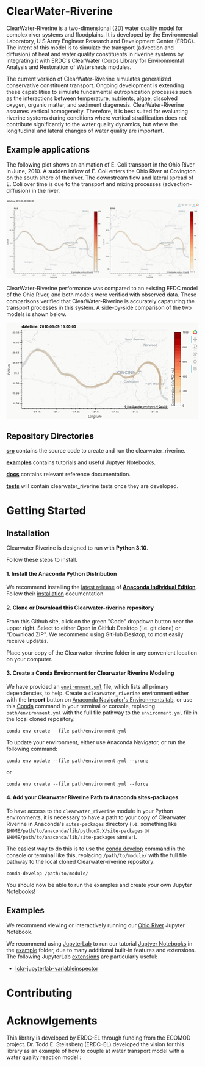 # ClearWater-Riverine
ClearWater-Riverine is a two-dimensional (2D) water quality model for complex river systems and floodplains. It is developed by the Environmental Laboratory, U.S Army Engineer Research and Development Center (ERDC). The intent of this model is to simulate the transport (advection and diffusion) of heat and water quality constituents in riverine systems by integrating it with ERDC's ClearWater (Corps Library for Environmental Analysis and Restoration of Watersheds modules. 

The current version of ClearWater-Riverine simulates generalized conservative constituent transport. Ongoing development is extending these capabilities to simulate fundamental eutrophication processes such as the interactions between temperature, nutrients, algae, dissolved oxygen, organic matter, and sediment diagenesis. ClearWater-Riverine assumes vertical homogeneity. Therefore, it is best suited for evaluating riverine systems during conditions where vertical stratification does not contribute significantly to the water quality dynamics, but where the longitudinal and lateral changes of water quality are important.

## Example applications

The following plot shows an animation of E. Coli transport in the Ohio River in June, 2010. A sudden inflow of E. Coli enters the Ohio River at Covington on the south shore of the river. The downstream flow and lateral spread of E. Coli over time is due to the transport and mixing processes (advection-diffusion) in the river. 

![ClearWater-Riverine animation of E. Coli transport in the Ohio River](images/ClearWater-Riverine-and-EFDC-Ohio.gif)

ClearWater-Riverine performance was compared to an existing EFDC model of the Ohio River, and both models were verified with observed data. These comparisons verified that ClearWater-Riverine is accurately capaturing the transport processes in this system. A side-by-side comparison of the two models is shown below.

![Comparison of ClearWater-Riverine and EFDC model performance for simulating E. Coli transport in the Ohio River](images/ClearWater-Riverine-Ohio.gif)

## Repository Directories

**[src](src)** contains the source code to create and run the clearwater_riverine.

**[examples](examples)** contains tutorials and useful Juptyer Notebooks.

**[docs](docs)** contains relevant reference documentation.

**[tests](tests)** will contain clearwater_riverine tests once they are developed. 

# Getting Started

## Installation

Clearwater Riverine is designed to run with **Python 3.10**. 

Follow these steps to install.

#### 1. Install the Anaconda Python Distribution

We recommend installing the [latest release](https://docs.anaconda.com/anaconda/reference/release-notes/) of [**Anaconda Individual Edition**](https://www.anaconda.com/distribution). Follow their [installation](https://docs.anaconda.com/anaconda/install/) documentation.

#### 2. Clone or Download this Clearwater-riverine repository

From this Github site, click on the green "Code" dropdown button near the upper right. Select to either Open in GitHub Desktop (i.e. git clone) or "Download ZIP". We recommend using GitHub Desktop, to most easily receive updates.

Place your copy of the Clearwater-riverine folder in any convenient location on your computer.

#### 3. Create a Conda Environment for Clearwater Riverine Modeling 

We have provided an [`environment.yml`](environment.yml) file, which lists all primary dependencies, to help. Create a `clearwater_riverine` environment either with the **Import** button on [Anaconda Navigator's Environments tab](https://docs.anaconda.com/anaconda/navigator/overview/#environments-tab), or use this [Conda](https://conda.io/docs/) command in your terminal or console,  replacing `path/environment.yml` with the full file pathway to the `environment.yml` file in the local cloned repository.

```shell
conda env create --file path/environment.yml
```
To update your environment, either use Anaconda Navigator, or run the following command:

```shell
conda env update --file path/environment.yml --prune
```

or

```shell
conda env create --file path/environment.yml --force
```


#### 4. Add your Clearwater Riverine Path to Anaconda sites-packages

To have access to the `clearwater_riverine` module in your Python environments,
it is necessary to have a path to your copy of Clearwater Riverine in Anaconda's `sites-packages` directory (i.e. something like `$HOME/path/to/anaconda/lib/pythonX.X/site-packages` or `$HOME/path/to/anaconda/lib/site-packages` similar).

The easiest way to do this is to use the [conda develop](https://docs.conda.io/projects/conda-build/en/latest/resources/commands/conda-develop.html) command in the console or terminal like this, replacing `/path/to/module/` with the full file pathway to the local cloned Clearwater-riverine repository:

```console
conda-develop /path/to/module/
```

You should now be able to run the examples and create your own Jupyter Notebooks!


## Examples

We recommend viewing or interactively running our [Ohio River](examples/Ohio%20River.ipynb) Jupyter Notebook.

We recommend using [JupyterLab](https://jupyterlab.readthedocs.io/en/stable/) to run our tutorial [Juptyer Notebooks](https://jupyter.org/index.html) in the [example](examples) folder, due to many additional built-in features and extensions. The following JupyterLab [extensions](https://jupyterlab.readthedocs.io/en/stable/user/extensions.html) are particularly useful:
- [lckr-jupyterlab-variableinspector](https://github.com/lckr/jupyterlab-variableInspector)

# Contributing


# Acknowlgements

This library is developed by ERDC-EL through funding from the ECOMOD project.
Dr. Todd E. Steissberg (ERDC-EL) developed the vision for this library as an example of how to couple at water transport model with a water quality reaction model :

